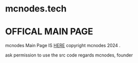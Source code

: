 # mcnodes.tech
# OFFICAL MAIN PAGE
mcnodes Main Page IS [HERE](https://mcnodes.tech)
copyright mcnodes 2024 . 

ask permission to use the src code 
regards 
mcnodes, founder
